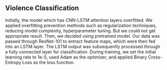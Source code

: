 ## Violence Classification

Initially, the model which has CNN-LSTM attention layers overfitted. We applied overfitting prevention methods such as regularization techniques, reducing model complexity, hyperparameter tuning. But we could not get appropriate result. 
Then, we decided using pretrained model. Our data was passed through ResNet-101 to extract feature maps, which were then fed into an LSTM layer. The LSTM output was subsequently processed through a fully connected layer for classification. During training, we set the initial learning rate to 1e-5, used Adam as the optimizer, and applied Binary Cross-Entropy Loss as the loss function.